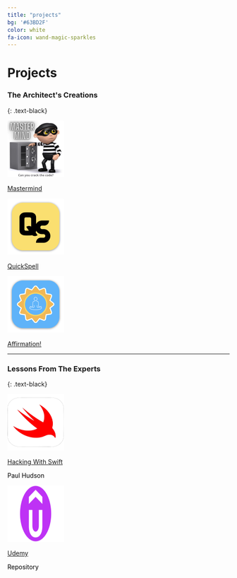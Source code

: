 ```yaml
---
title: "projects"
bg: '#63BD2F'
color: white
fa-icon: wand-magic-sparkles
---
```


# Projects

### **The Architect's Creations**
{: .text-black}

<div class="card_row">
  <div class="card_column">
    <div class="card">
      <img src="/img/MasterMind-logo-512.png" alt="Application Icon" style="width:128px;height:128px;">
      <p style="color:black;"><a href="https://github.com/TheArchitectLabs/The-Architect-Labs/tree/main/MasterMind" target="_blank">Mastermind</a></p>
    </div>
  </div>

  <div class="card_column">
    <div class="card">
      <img src="/img/QuickSpell-logo-512.png" alt="Application Icon" style="width:128px;height:128px;">
      <p style="color:black;"><a href="https://github.com/TheArchitectLabs/The-Architect-Labs/tree/main/QuickSpell" target="_blank">QuickSpell</a></p>
    </div>
  </div>

  <div class="card_column">
    <div class="card">
      <img src="/img/Affirmation-logo-512.png" alt="Application Icon" style="width:128px;height:128px;">
      <p style="color:black;"><a href="https://github.com/TheArchitectLabs/The-Architect-Labs/tree/main/Affirmation!" target="_blank">Affirmation!</a></p>
    </div>
  </div>
</div>

***

### **Lessons From The Experts**
{: .text-black}

<div class="card_row">
  <div class="card_column">
    <div class="card">
      <img src="/img/swift-red.svg" alt="Swift Icon" style="width:128px;height:128px;">
      <p style="color:black;"><a href="https://github.com/TheArchitectLabs/Hacking-With-Swift" target="_blank">Hacking With Swift</a></p>
      <p style="color:black;">Paul Hudson</p>
    </div>
  </div>

  <div class="card_column">
    <div class="card">
      <img src="/img/Udemy-Emblem.png" alt="Udemy Emblem" style="width:128px;height:128px;">
      <p style="color:black;"><a href="https://github.com/TheArchitectLabs/Udemy" target="_blank">Udemy</a></p>
      <p style="color:black;">Repository</p>
    </div>
  </div>
</div>

<!--
Alright, you've got a clean copy and are ready to push some schmancy pages for the world to ogle at.

- Edit `_config.yml` to change your title, keywords, and description.
- Create a new file in `_posts/` called `2014-01-01-intro.md`
  Edit it, and add:

{% highlight text linenos=table %}
---
title: "home"
bg: white     #defined in _config.yml, can use html color like '#010101'
color: black  #text color
style: center
---

# Example headline!
and so on..
{% endhighlight %}

- Create a second post called `2014-01-02-art.md` with an divider image this time:

{% highlight text linenos=table %}
---
title: "Art"
bg: turquoise  #defined in _config.yml, can use html color like '#0fbfcf'
color: white   #text color
fa-icon: paint-brush
---

#### A new section- oh the humanity!
{% endhighlight %}

**Note:** That part `fa-icon: paint-brush` will use a font-awesome icon of [paint-brush](http://fortawesome.github.io/Font-Awesome/icon/paint-brush/). You can use any icon from this [font-awesome icon directory](http://fortawesome.github.io/Font-Awesome/icons/).

- install Jekyll with `sudo gem install github-pages`
- run `jekyll serve -w`
  - visit [localhost:4000](http://localhost:4000) to see a live locally served preview.
- Push changes and see them live!




## **Changing your colors**
{: style="margin-top:100px;"}

- In each post file you can define `bg: mycolor` and `color: myothercolor` to change the background and text colors for that section.
- **mycolor** can be a quoted html color like `'#0fbfcf'` or a key to a special color defined in **_config.yml** under 'colors'.
  - **Note:** Changes to _config.yml require a manual restart to your local server with `^C` and `jekyll serve -w`.

Nifty, right!



### Also see **README.md** [*on github!*](https://github.com/t413/SinglePaged#usage)
{: style="margin-top:100px;"}
-->
